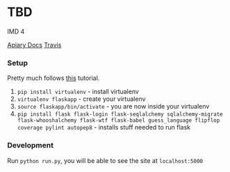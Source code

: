 # TBD
IMD 4

[Apiary Docs](http://docs.sweetjobs.apiary.io/)
[Travis](https://travis-ci.org/cs373gc-fall-2016/TBD)

### Setup 
Pretty much follows [this](https://blog.miguelgrinberg.com/post/the-flask-mega-tutorial-part-i-hello-world) tutorial.

1. `pip install virtualenv` - install virtualenv
2. `virtualenv flaskapp` - create your virtualenv
3. `source flaskapp/bin/activate` - you are now inside your virtualenv
4. `pip install flask flask-login flask-seqlalchemy sqlalchemy-migrate flask-whooshalchemy flask-wtf flask-babel guess_language flipflop coverage pylint autopep8` - installs stuff needed to run flask

### Development
Run `python run.py`, you will be able to see the site at `localhost:5000`
